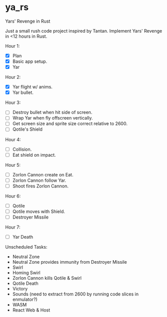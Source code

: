 # ya_rs

Yars' Revenge in Rust

Just a small rush code project inspired by Tantan.
Implement Yars' Revenge in <12 hours in Rust.

Hour 1:
 * [x] Plan
 * [x] Basic app setup.
 * [x] Yar
 
Hour 2:
 * [x] Yar flight w/ anims.
 * [x] Yar bullet.
  
Hour 3:
 - [ ] Destroy bullet when hit side of screen.
 - [ ] Wrap Yar when fly offscreen vertically.
 - [ ] Get screen size and sprite size correct relative to 2600.
 - [ ] Qotile's Shield
 
Hour 4:
 - [ ] Collision.
 - [ ] Eat shield on impact.
 
Hour 5:
 - [ ] Zorlon Cannon create on Eat.
 - [ ] Zorlon Cannon follow Yar.
 - [ ] Shoot fires Zorlon Cannon.

Hour 6:
 - [ ] Qotile
 - [ ] Qotile moves with Shield.
 - [ ] Destroyer Missile
 
 Hour 7:
 - [ ] Yar Death
 
 Unscheduled Tasks:
 - Neutral Zone
 - Neutral Zone provides immunity from Destroyer Missile
 - Swirl
 - Homing Swirl
 - Zorlon Cannon kills Qotile & Swirl
 - Qotile Death
 - Victory
 - Sounds (need to extract from 2600 by running code slices in enmulator?)
 - WASM
 - React Web & Host
